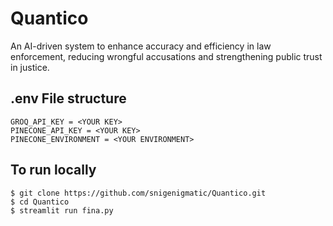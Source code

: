 # Quantico
 An AI-driven system to enhance accuracy and efficiency in law enforcement, reducing wrongful accusations and strengthening public trust in justice.

## .env File structure
```
GROQ_API_KEY = <YOUR KEY>
PINECONE_API_KEY = <YOUR KEY>  
PINECONE_ENVIRONMENT = <YOUR ENVIRONMENT>
```


## To run locally
```
$ git clone https://github.com/snigenigmatic/Quantico.git
$ cd Quantico
$ streamlit run fina.py
```
